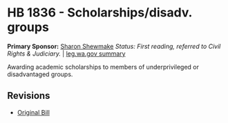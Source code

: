 # HB 1836 - Scholarships/disadv. groups
**Primary Sponsor:** [Sharon Shewmake](/person/leg/sharon.shewmake.md)
*Status: First reading, referred to Civil Rights & Judiciary.* | [leg.wa.gov summary](https://app.leg.wa.gov/billsummary?BillNumber=1836&Year=2021)

Awarding academic scholarships to members of underprivileged or disadvantaged groups.

## Revisions
* [Original Bill](1/)
